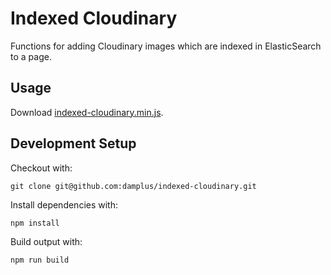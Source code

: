 # Indexed Cloudinary

Functions for adding Cloudinary images which are indexed in ElasticSearch to a page.

## Usage

Download [indexed-cloudinary.min.js](https://github.com/damplus/indexed-cloudinary/raw/master/dist/indexed-cloudinary.min.js).

## Development Setup

Checkout with:

`git clone git@github.com:damplus/indexed-cloudinary.git`

Install dependencies with:

`npm install`

Build output with:

`npm run build`
